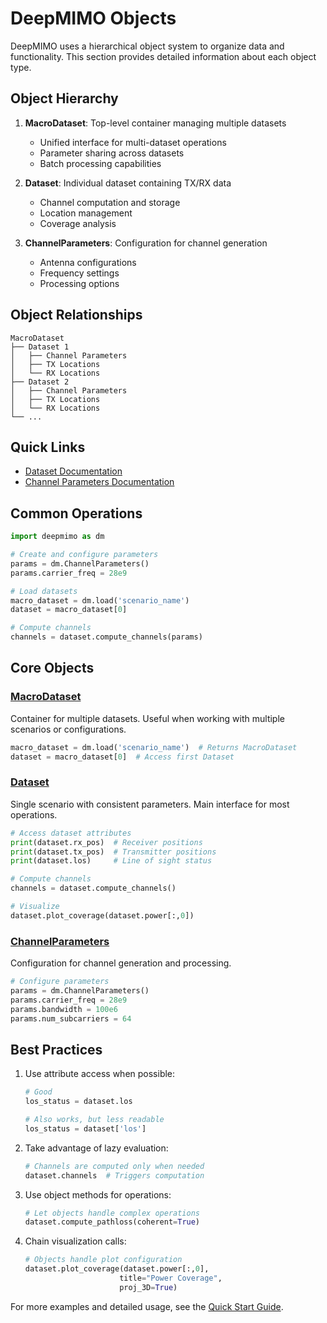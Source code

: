 # DeepMIMO Objects

DeepMIMO uses a hierarchical object system to organize data and functionality. This section provides detailed information about each object type.

## Object Hierarchy

1. **MacroDataset**: Top-level container managing multiple datasets
   - Unified interface for multi-dataset operations
   - Parameter sharing across datasets
   - Batch processing capabilities

2. **Dataset**: Individual dataset containing TX/RX data
   - Channel computation and storage
   - Location management
   - Coverage analysis

3. **ChannelParameters**: Configuration for channel generation
   - Antenna configurations
   - Frequency settings
   - Processing options

## Object Relationships

```
MacroDataset
├── Dataset 1
│   ├── Channel Parameters
│   ├── TX Locations
│   └── RX Locations
├── Dataset 2
│   ├── Channel Parameters
│   ├── TX Locations
│   └── RX Locations
└── ...
```

## Quick Links

- [Dataset Documentation](dataset.md)
- [Channel Parameters Documentation](channel_params.md)

## Common Operations

```python
import deepmimo as dm

# Create and configure parameters
params = dm.ChannelParameters()
params.carrier_freq = 28e9

# Load datasets
macro_dataset = dm.load('scenario_name')
dataset = macro_dataset[0]

# Compute channels
channels = dataset.compute_channels(params)
```

## Core Objects

### [MacroDataset](dataset.md)
Container for multiple datasets. Useful when working with multiple scenarios or configurations.

```python
macro_dataset = dm.load('scenario_name')  # Returns MacroDataset
dataset = macro_dataset[0]  # Access first Dataset
```

### [Dataset](dataset.md)
Single scenario with consistent parameters. Main interface for most operations.

```python
# Access dataset attributes
print(dataset.rx_pos)  # Receiver positions
print(dataset.tx_pos)  # Transmitter positions
print(dataset.los)     # Line of sight status

# Compute channels
channels = dataset.compute_channels()

# Visualize
dataset.plot_coverage(dataset.power[:,0])
```

### [ChannelParameters](channel_params.md)
Configuration for channel generation and processing.

```python
# Configure parameters
params = dm.ChannelParameters()
params.carrier_freq = 28e9
params.bandwidth = 100e6
params.num_subcarriers = 64
```

## Best Practices

1. Use attribute access when possible:
   ```python
   # Good
   los_status = dataset.los
   
   # Also works, but less readable
   los_status = dataset['los']
   ```

2. Take advantage of lazy evaluation:
   ```python
   # Channels are computed only when needed
   dataset.channels  # Triggers computation
   ```

3. Use object methods for operations:
   ```python
   # Let objects handle complex operations
   dataset.compute_pathloss(coherent=True)
   ```

4. Chain visualization calls:
   ```python
   # Objects handle plot configuration
   dataset.plot_coverage(dataset.power[:,0],
                        title="Power Coverage",
                        proj_3D=True)
   ```

For more examples and detailed usage, see the [Quick Start Guide](../quickstart.md). 
